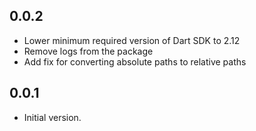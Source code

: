 ## 0.0.2

- Lower minimum required version of Dart SDK to 2.12
- Remove logs from the package
- Add fix for converting absolute paths to relative paths

## 0.0.1

- Initial version.

